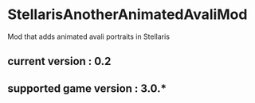 # StellarisAnotherAnimatedAvaliMod

Mod that adds animated avali portraits in Stellaris

## current version : 0.2
## supported game version : 3.0.*